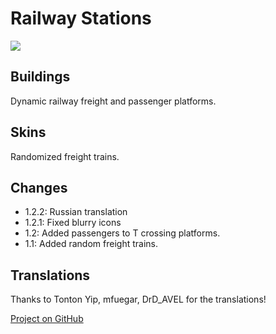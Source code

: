 # Railway Stations

![](./banner.jpg)

## Buildings

Dynamic railway freight and passenger platforms.

## Skins

Randomized freight trains.

## Changes

- 1.2.2: Russian translation
- 1.2.1: Fixed blurry icons
- 1.2: Added passengers to T crossing platforms.
- 1.1: Added random freight trains.

## Translations

Thanks to Tonton Yip, mfuegar, DrD_AVEL for the translations!

[Project on GitHub](https://github.com/jakobharder/anno-1800-jakobs-mods)

